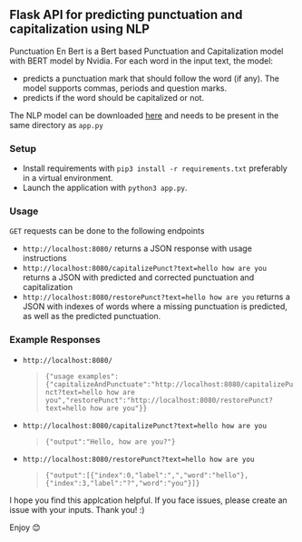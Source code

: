 ## Flask API for predicting punctuation and capitalization using NLP

Punctuation En Bert is a Bert based Punctuation and Capitalization model with BERT model by Nvidia. For each word in the input text, the model:  
- predicts a punctuation mark that should follow the word (if any). The model supports commas, periods and question marks.
- predicts if the word should be capitalized or not.

The NLP model can be downloaded [here](https://catalog.ngc.nvidia.com/orgs/nvidia/teams/nemo/models/punctuation_en_bert) and needs to be present in the same directory as ```app.py```

### Setup
- Install requirements with ```pip3 install -r requirements.txt``` preferably in a virtual environment.
- Launch the application with ```python3 app.py```.  

### Usage
```GET``` requests can be done to the following endpoints 
- ```http://localhost:8080/``` returns a JSON response with usage instructions
- ```http://localhost:8080/capitalizePunct?text=hello how are you``` returns a JSON with predicted and corrected punctuation and capitalization 
- ```http://localhost:8080/restorePunct?text=hello how are you``` returns a JSON with indexes of words where a missing punctuation is predicted, as well as the predicted punctuation.  

### Example Responses
- ```http://localhost:8080/```  
  > ```{"usage examples":{"capitalizeAndPunctuate":"http://localhost:8080/capitalizePunct?text=hello how are you","restorePunct":"http://localhost:8080/restorePunct?text=hello how are you"}}```  

- ```http://localhost:8080/capitalizePunct?text=hello how are you```  
  > ```{"output":"Hello, how are you?"}```  

- ```http://localhost:8080/restorePunct?text=hello how are you```
  > ```{"output":[{"index":0,"label":",","word":"hello"},{"index":3,"label":"?","word":"you"}]}```     


I hope you find this applcation helpful. If you face issues, please create an issue with your inputs. Thank you! :)   <br/>

Enjoy :blush:
